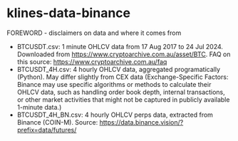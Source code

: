 # klines-data-binance

FOREWORD - disclaimers on data and where it comes from
- BTCUSDT.csv: 1 minute OHLCV data from 17 Aug 2017 to 24 Jul 2024. Downloaded from https://www.cryptoarchive.com.au/asset/BTC. FAQ on this source: https://www.cryptoarchive.com.au/faq
- BTCUSDT_4H.csv: 4 hourly OHLCV data, aggregated programatically (Python). May differ slightly from CEX data (Exchange-Specific Factors: Binance may use specific algorithms or methods to calculate their OHLCV data, such as handling order book depth, internal transactions, or other market activities that might not be captured in publicly available 1-minute data.)
- BTCUSDT_4H_BN.csv: 4 hourly OHLCV perps data, extracted from Binance (COIN-M). Source: https://data.binance.vision/?prefix=data/futures/
